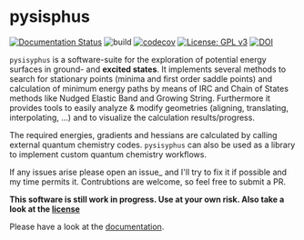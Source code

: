 # pysisphus
[![Documentation Status](https://readthedocs.org/projects/pysisyphus/badge/?version=dev)](https://pysisyphus.readthedocs.io/en/dev/?badge=dev)
![build](https://github.com/eljost/pysisyphus/workflows/Python%20application/badge.svg)
[![codecov](https://codecov.io/gh/eljost/pysisyphus/branch/master/graph/badge.svg)](https://codecov.io/gh/eljost/pysisyphus)
[![License: GPL v3](https://img.shields.io/badge/License-GPLv3-blue.svg)](https://www.gnu.org/licenses/gpl-3.0)
[![DOI](https://zenodo.org/badge/96281078.svg)](https://zenodo.org/badge/latestdoi/96281078)

`pysisyphus` is a software-suite for the exploration of potential energy surfaces in ground-
and **excited states**. It implements several methods to search for stationary points
(minima and first order saddle points) and calculation of minimum energy paths by means
of IRC and Chain of States methods like Nudged Elastic Band and Growing String.
Furthermore it provides tools to easily analyze & modify geometries (aligning, translating, interpolating, ...) and to visualize the calculation results/progress.

The required energies, gradients and hessians are calculated by calling external quantum chemistry codes. `pysisyphus` can also be used as a library to implement custom quantum chemistry workflows.

If any issues arise please open an issue_ and I'll try to fix it if possible and my time permits it. Contrubtions are welcome, so feel free to submit a PR.

**This software is still work in progress. Use at your own risk. Also take a look at the [license](https://github.com/eljost/pysisyphus/blob/master/LICENSE)**

Please have a look at the [documentation](https://pysisyphus.readthedocs.io/en/dev/).
